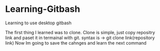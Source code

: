 # Learning-Gitbash
Learning to use desktop gitbash 

The first thing I learned was to clone. Clone is simple, just copy repositry link and paset it in termainal with git. syntax is -> git clone link(repository link)
Now Im going to save the cahnges and learn the next command